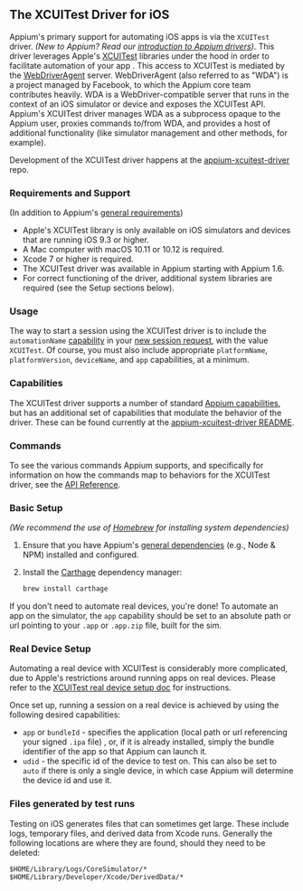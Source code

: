 ## The XCUITest Driver for iOS

Appium's primary support for automating iOS apps is via the `XCUITest` driver.
_(New to Appium? Read our [introduction to Appium drivers](#TODO))_. This driver
leverages Apple's
[XCUITest](https://developer.apple.com/library/content/documentation/DeveloperTools/Conceptual/testing_with_xcode/chapters/09-ui_testing.html)
libraries under the hood in order to facilitate automation of your app . This
access to XCUITest is mediated by the
[WebDriverAgent](https://github.com/facebook/webdriveragent) server.
WebDriverAgent (also referred to as "WDA") is a project managed by Facebook, to
which the Appium core team contributes heavily. WDA is a WebDriver-compatible
server that runs in the context of an iOS simulator or device and exposes the
XCUITest API. Appium's XCUITest driver manages WDA as a subprocess opaque to
the Appium user, proxies commands to/from WDA, and provides a host of
additional functionality (like simulator management and other methods, for
example).

Development of the XCUITest driver happens at the
[appium-xcuitest-driver](https://github.com/appium/appium-xcuitest-driver)
repo.

### Requirements and Support

(In addition to Appium's [general requirements](#TODO))

* Apple's XCUITest library is only available on iOS simulators and devices that
  are running iOS 9.3 or higher.
* A Mac computer with macOS 10.11 or 10.12 is required.
* Xcode 7 or higher is required.
* The XCUITest driver was available in Appium starting with Appium 1.6.
* For correct functioning of the driver, additional system libraries are
  required (see the Setup sections below).

### Usage

The way to start a session using the XCUITest driver is to include the
`automationName` [capability](#TODO) in your [new session request](#TODO), with
the value `XCUITest`. Of course, you must also include appropriate
`platformName`, `platformVersion`, `deviceName`, and `app` capabilities, at
a minimum.

### Capabilities

The XCUITest driver supports a number of standard [Appium
capabilities](/docs/en/writing-running-appium/caps.md), but has an additional
set of capabilities that modulate the behavior of the driver. These can be
found currently at the [appium-xcuitest-driver
README](https://github.com/appium/appium-xcuitest-driver#desired-capabilities).


### Commands

To see the various commands Appium supports, and specifically for information
on how the commands map to behaviors for the XCUITest driver, see the [API
Reference](#TODO).


### Basic Setup

_(We recommend the use of [Homebrew](https://brew.sh) for installing system
dependencies)_

1. Ensure that you have Appium's [general dependencies](#TODO) (e.g., Node
   & NPM) installed and configured.
2. Install the [Carthage](https://github.com/Carthage/Carthage) dependency
   manager:

    ```bash
    brew install carthage
    ```

If you don't need to automate real devices, you're done! To automate an app on
the simulator, the `app` capability should be set to an absolute path or url
pointing to your `.app` or `.app.zip` file, built for the sim.

### Real Device Setup

Automating a real device with XCUITest is considerably more complicated, due to
Apple's restrictions around running apps on real devices. Please refer to the
[XCUITest real device setup doc](ios-xcuitest-real-devices.md) for
instructions.

Once set up, running a session on a real device is achieved by using the
following desired capabilities:

* `app` or `bundleId` - specifies the application (local path or url referencing
   your signed `.ipa` file) , or, if it is already installed, simply the bundle
   identifier of the app so that Appium can launch it.
* `udid` - the specific id of the device to test on. This can also be set to
   `auto` if there is only a single device, in which case Appium will determine
   the device id and use it.

### Files generated by test runs

Testing on iOS generates files that can sometimes get large. These include
logs, temporary files, and derived data from Xcode runs. Generally the
following locations are where they are found, should they need to be deleted:

```
$HOME/Library/Logs/CoreSimulator/*
$HOME/Library/Developer/Xcode/DerivedData/*
```
